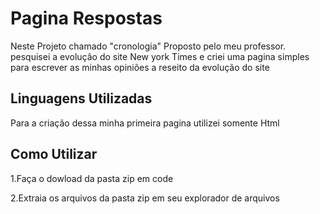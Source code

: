 # Pagina Respostas
Neste Projeto chamado "cronologia" Proposto pelo meu professor. pesquisei a evoluçâo do site  New york Times e criei uma pagina simples para escrever as minhas opiniões a reseito da evolução do site

## Linguagens Utilizadas
Para a criação dessa minha primeira pagina utilizei somente Html

## Como Utilizar
1.Faça o dowload da pasta zip em code

2.Extraia os arquivos da pasta zip em seu explorador de arquivos
